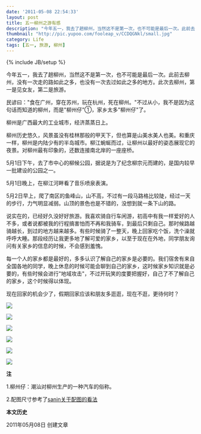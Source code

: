 ```yaml
---
date: '2011-05-08 22:54:33'
layout: post
title: 五一柳州之游有感
description: "今年五一，我去了趟柳州，当然这不是第一次，也不可能是最后一次。此前去柳州，没有一次走的路如此之多，也没有一次去过如此之多的地方。此次去柳州，第一是见女友，第二是旅游。"
thumbnail: "http://pic.yupoo.com/fooleap_v/CCDQGNkl/small.jpg"
category: Life
tags: [五一, 旅游, 柳州]
---
```

{% include JB/setup %}

今年五一，我去了趟柳州，当然这不是第一次，也不可能是最后一次。此前去柳州，没有一次走的路如此之多，也没有一次去过如此之多的地方。此次去柳州，第一是见女友，第二是旅游。

民谚曰："食在广州，穿在苏州，玩在杭州，死在柳州。"不过从小，我不是因为这句话而知道的柳州，而是"柳州仔"①，家乡太多"柳州仔"了。

柳州是广西最大的工业城市，经济蒸蒸日上。

柳州历史悠久，风景虽没有桂林那般的甲天下，但也算是山美水美人也美。和重庆一样，柳州是内陆少有的半岛城市。柳江蜿蜒而过，让柳州以最好的姿态展现它的夜景。对柳州最有印象的，还数连接南北岸的一座座桥。

5月1日下午，去了市中心的柳候公园，据说是为了纪念柳宗元而建的，是国内较早一批建设的公园之一。

5月1日晚上，在柳江河畔看了音乐喷泉表演。

5月2日早上，爬了南区的鱼峰山，山不高，不过有一段马路格比较陡，经过一天的步行，力气明显减弱。山顶的景色也是不错的，没想到就一条下山的路。

说实在的，已经好久没好好旅游。我喜欢骑自行车闲游，初高中有我一样爱好的人不多，或者说都被我的行程搞害怕而不再和我骑车，到最后只剩自己。那时候路越骑越长，到过的地方越来越多。有些时候骑了一整天，晚上回家吃个饭，洗个澡就呼呼大睡。那段经历让我更多地了解可爱的家乡，以至于现在在外地，同学朋友询问有关家乡的信息的时候，不会感到羞愧。

每一个人的家乡都是最好的，多多认识了解自己的家乡是必要的。我们宿舍有来自全国各地的同学，晚上休息的时候可能会聊到自己的家乡，这时候家乡知识就是必要的，有些时候会进行"地域攻击"，不过开玩笑的度要把握好，自己了不了解自己的家乡，这个时候得以体现。

现在回家的机会少了，假期回家应该和朋友多逛逛，现在不逛，更待何时？

[![](http://i951.photobucket.com/albums/ad353/Fooleap/Blog/Fooleap/liuhouci.jpg)](http://i951.photobucket.com/albums/ad353/Fooleap/Blog/Fooleap/liuhouci.jpg)

[![](http://i951.photobucket.com/albums/ad353/Fooleap/Blog/Fooleap/liuzzhongyuan.jpg)](http://i951.photobucket.com/albums/ad353/Fooleap/Blog/Fooleap/liuzzhongyuan.jpg)

[![](http://i951.photobucket.com/albums/ad353/Fooleap/Blog/Fooleap/qiao1.jpg)](http://i951.photobucket.com/albums/ad353/Fooleap/Blog/Fooleap/qiao1.jpg)

[![](http://i951.photobucket.com/albums/ad353/Fooleap/Blog/Fooleap/qiao2.jpg)](http://i951.photobucket.com/albums/ad353/Fooleap/Blog/Fooleap/qiao2.jpg)

[![](http://i951.photobucket.com/albums/ad353/Fooleap/Blog/Fooleap/penquan.jpg)](http://i951.photobucket.com/albums/ad353/Fooleap/Blog/Fooleap/penquan.jpg)

[![](http://i951.photobucket.com/albums/ad353/Fooleap/Blog/Fooleap/shanding.jpg)](http://i951.photobucket.com/albums/ad353/Fooleap/Blog/Fooleap/shanding.jpg)

**注**

1.柳州仔：潮汕对柳州生产的一种汽车的俗称。

2.配图尺寸参考了[sanin关于配图的看法](http://samozi.com/internet/principles-about-pictures.html)

**本文历史**

2011年05月08日 创建文章
